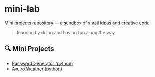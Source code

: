 # mini-lab

Mini projects repository — a sandbox of small ideas and creative code

 > learning by doing and having fun along the way

## 🔍 Mini Projects

 - [Password Generator (python)](https://github.com/pedromf3/mini-lab/tree/main/Password_Generator)
 - [Aveiro Weather (python)](https://github.com/pedromf3/mini-lab/tree/main/Aveiro_Weather)

